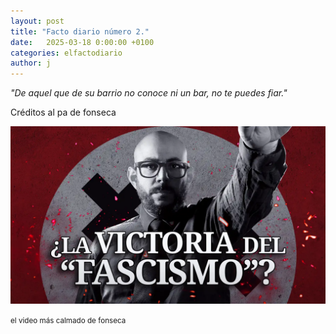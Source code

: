 ```yaml
---
layout: post
title: "Facto diario número 2."
date:   2025-03-18 0:00:00 +0100
categories: elfactodiario
author: j
---
```


*"De aquel que de su barrio no conoce ni un bar, no te puedes fiar."*

Créditos al pa de fonseca

![Solo Fonseca](/assets/solo-fonseca.webp)

<small>el video más calmado de fonseca</small>